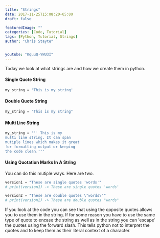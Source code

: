 ```yaml
---
title: "Strings"
date: 2017-11-25T15:08:20-05:00
draft: false

featuredImage: ""
categories: [Code, Tutorial]
tags: [Python, Tutorial, Strings]
author: "Chris Stayte"


youtube: "KquuQ-YWU3I"
---
```


Today we look at what strings are and how we create them in python.

<!--more-->

>
#### Single Quote String
``` python
my_string = 'This is my string'
```
#### Double Quote String
``` python
my_string = "This is my string"
```
#### Multi Line String
``` python
my_string = ''' This is my
multi line string. It can span
mutiple lines which makes it great
for formatting output or keeping
the code clean.'''
```
#### Using Quotation Marks In A String
You can do this mutiple ways. Here are two.
``` python
version1 = "These are single quotes 'words'"
# print(version1) -> These are single quotes 'words'

version2 = "These are double quotes \"words\""
# print(version2) -> These are double quotes "words"
```
If you look at the code you can see that using the opposite quotes allows you to use
them in the string. If for some reason you have to use the same type of quote to
encase the string as well as in the string you can 'escape' the quotes using the
forward slash. This tells python not to interpret the quotes and to keep them as 
their literal context of a character.
